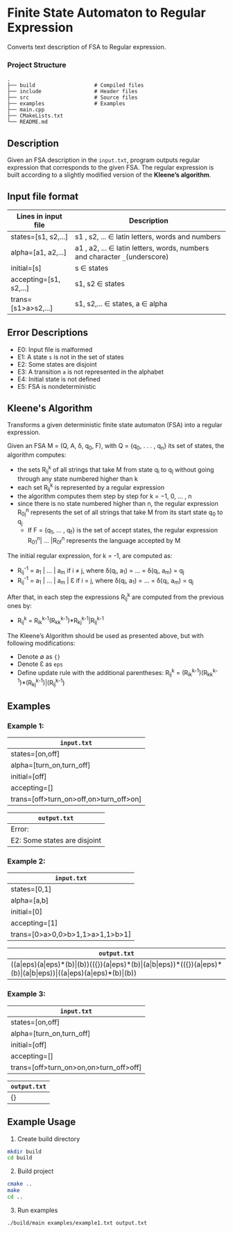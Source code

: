 # Finite State Automaton to Regular Expression
Converts text description of FSA to Regular expression.

### Project Structure
    .
    ├── build                   # Compiled files 
    ├── include                 # Header files
    ├── src                     # Source files 
    ├── examples                # Examples
    ├── main.cpp
    ├── CMakeLists.txt
    └── README.md           

## Description

Given an FSA description in the `input.txt`, program outputs regular expression that corresponds to the given FSA. The regular expression is built according to a slightly modified version of the **Kleene’s algorithm**.

## Input file format

| Lines in input file     | Description                                                                |
| ----------------------- | -------------------------------------------------------------------------- |
| states=[s1, s2,...]     | s1 , s2, ... ∈ latin letters, words and numbers                            |
| alpha=[a1, a2,...]      | a1 , a2, ... ∈ latin letters, words, numbers and character `_`(underscore) |
| initial=[s]             | s ∈ states                                                                 |
| accepting=[s1, s2,...]  | s1, s2 ∈ states                                                            |
| trans=[s1>a>s2,...]     | s1, s2,... ∈ states, a ∈ alpha                                             |

## Error Descriptions
* E0: Input file is malformed
* E1: A state `s` is not in the set of states
* E2: Some states are disjoint
* E3: A transition `a` is not represented in the alphabet
* E4: Initial state is not defined
* E5: FSA is nondeterministic

## Kleene's Algorithm
Transforms a given deterministic finite state automaton (FSA) into a regular expression.

Given an FSA M = (Q, A, δ, q<sub>0</sub>, F), with Q = {q<sub>0</sub>, . . . , q<sub>n</sub>} its set of states, the algorithm computes:
* the sets R<sub>ij</sub><sup>k</sup> of all strings that take M from state q<sub>i</sub> to q<sub>j</sub> without going through any state numbered higher than k
* each set R<sub>ij</sub><sup>k</sup> is represented by a regular expression
* the algorithm computes them step by step for k = −1, 0, ... , n
* since there is no state numbered higher than n, the regular expression R<sub>0j</sub><sup>n</sup> represents the set of all strings that take M from its start state q<sub>0</sub> to q<sub>j</sub>
  * If F = {q<sub>1</sub>, ... , q<sub>f</sub>} is the set of accept states, the regular expression R<sub>01</sub><sup>n</sup>\| ... \|R<sub>0f</sub><sup>n</sup> represents the language accepted by M
 
The initial regular expression, for k = -1, are computed as:
* R<sub>ij</sub><sup>-1</sup> = a<sub>1</sub> \| ... \| a<sub>m</sub> if i ≠ j, where δ(q<sub>i</sub>, a<sub>1</sub>) = ... = δ(q<sub>i</sub>, a<sub>m</sub>) = q<sub>j</sub>
* R<sub>ij</sub><sup>-1</sup> = a<sub>1</sub> \| ... \| a<sub>m</sub> \| Ɛ if i = j, where δ(q<sub>i</sub>, a<sub>1</sub>) = ... = δ(q<sub>i</sub>, a<sub>m</sub>) = q<sub>j</sub>

After that, in each step the expressions R<sub>ij</sub><sup>k</sup> are computed from the previous ones by:
* R<sub>ij</sub><sup>k</sup> = R<sub>ik</sub><sup>k-1</sup>(R<sub>kk</sub><sup>k-1</sup>)\*R<sub>kj</sub><sup>k-1</sup>\|R<sub>ij</sub><sup>k-1</sup>

The Kleene’s Algorithm should be used as presented above, but with following modifications:
* Denote ∅ as `{}`
* Denote Ɛ as `eps`
* Define update rule with the additional parentheses: R<sub>ij</sub><sup>k</sup> = (R<sub>ik</sub><sup>k-1</sup>)(R<sub>kk</sub><sup>k-1</sup>)\*(R<sub>kj</sub><sup>k-1</sup>)\|(R<sub>ij</sub><sup>k-1</sup>)

## Examples

### Example 1:

| `input.txt`                              |
| ---------------------------------------- |
| states=[on,off]                          |
| alpha=[turn_on,turn_off]                 |
| initial=[off]                            |
| accepting=[]                             |
| trans=[off>turn_on>off,on>turn_off>on]   |

| `output.txt`                 |
| ---------------------------- |
| Error:                       |
| E2: Some states are disjoint |

### Example 2:

| `input.txt`                       |
| --------------------------------- |
| states=[0,1]                      |
| alpha=[a,b]                       |
| initial=[0]                       |
| accepting=[1]                     |
| trans=[0>a>0,0>b>1,1>a>1,1>b>1]   |

| `output.txt`                                                                                                                |
| --------------------------------------------------------------------------------------------------------------------------- |
| ((a\|eps)(a\|eps)\*(b)\|(b))(({})(a\|eps)\*(b)\|(a\|b\|eps))\*(({})(a\|eps)\*(b)\|(a\|b\|eps))\|((a\|eps)(a\|eps)\*(b)\|(b)) |

### Example 3:

| `input.txt`                            |
| -------------------------------------- |
| states=[on,off]                        |
| alpha=[turn_on,turn_off]               |
| initial=[off]                          |
| accepting=[]                           |
| trans=[off>turn_on>on,on>turn_off>off] |

| `output.txt` |
| ------------ |
| {}           |


## Example Usage

1. Create build directory

```bash
mkdir build
cd build
```

2. Build project
```bash
cmake ..
make
cd ..
```

3. Run examples
```bash
./build/main examples/example1.txt output.txt
```